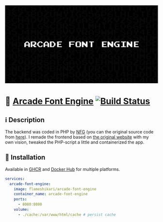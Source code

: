 ![Arcade Font Engine](./.github/assets/opengraph.png)

# 👾 [Arcade Font Engine](https://github.com/flameshikari/arcade-font-engine) [![Build Status](https://img.shields.io/github/actions/workflow/status/flameshikari/arcade-font-engine/build.yml)](https://github.com/flameshikari/arcade-font-engine/actions)

## ℹ️ Description

The backend was coded in PHP by <a href="https://nfgworld.com/">NFG</a> (you can the original source code from <a href="https://nfggames.com/system/arcade/builder.php">here</a>). I remade the frontend based on <a href="https://nfggames.com/games/fontmaker/">the original website</a> with my own vision, tweaked the PHP-script a little and containerized the app.


## 🐳 Installation

Available in <a href="https://github.com/flameshikari/arcade-font-engine/pkgs/container/arcade-font-engine">GHCR</a> and <a href="https://hub.docker.com/r/flameshikari/arcade-font-engine">Docker Hub</a> for multiple platforms.

```yaml
services:
  arcade-font-engine:
    image: flameshikari/arcade-font-engine
    container_name: arcade-font-engine
    ports:
      - 8080:8080
    volume:
      - ./cache:/var/www/html/cache # persist cache
```
